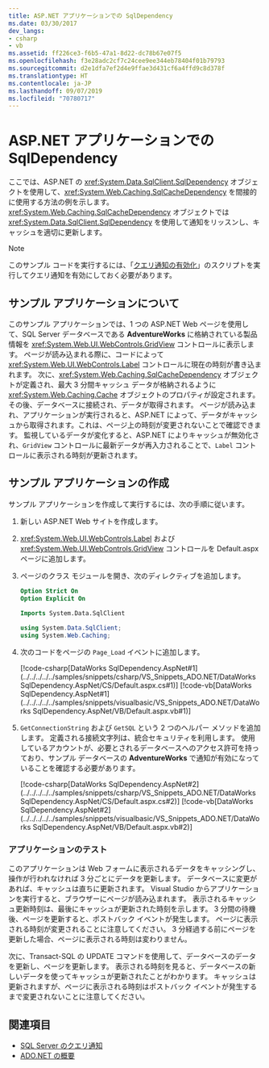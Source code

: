 ```yaml
---
title: ASP.NET アプリケーションでの SqlDependency
ms.date: 03/30/2017
dev_langs:
- csharp
- vb
ms.assetid: ff226ce3-f6b5-47a1-8d22-dc78b67e07f5
ms.openlocfilehash: f3e28adc2cf7c24cee9ee344eb78404f01b79793
ms.sourcegitcommit: d2e1dfa7ef2d4e9ffae3d431cf6a4ffd9c8d378f
ms.translationtype: HT
ms.contentlocale: ja-JP
ms.lasthandoff: 09/07/2019
ms.locfileid: "70780717"
---
```

# <a name="sqldependency-in-an-aspnet-application"></a>ASP.NET アプリケーションでの SqlDependency
ここでは、ASP.NET の <xref:System.Data.SqlClient.SqlDependency> オブジェクトを使用して、<xref:System.Web.Caching.SqlCacheDependency> を間接的に使用する方法の例を示します。 <xref:System.Web.Caching.SqlCacheDependency> オブジェクトでは <xref:System.Data.SqlClient.SqlDependency> を使用して通知をリッスンし、キャッシュを適切に更新します。  
  
> [!NOTE]
> このサンプル コードを実行するには、「[クエリ通知の有効化](enabling-query-notifications.md)」のスクリプトを実行してクエリ通知を有効にしておく必要があります。  
  
## <a name="about-the-sample-application"></a>サンプル アプリケーションについて  
 このサンプル アプリケーションでは、1 つの ASP.NET Web ページを使用して、SQL Server データベースである **AdventureWorks** に格納されている製品情報を <xref:System.Web.UI.WebControls.GridView> コントロールに表示します。 ページが読み込まれる際に、コードによって <xref:System.Web.UI.WebControls.Label> コントロールに現在の時刻が書き込まれます。 次に、<xref:System.Web.Caching.SqlCacheDependency> オブジェクトが定義され、最大 3 分間キャッシュ データが格納されるように <xref:System.Web.Caching.Cache> オブジェクトのプロパティが設定されます。 その後、データベースに接続され、データが取得されます。 ページが読み込まれ、アプリケーションが実行されると、ASP.NET によって、データがキャッシュから取得されます。これは、ページ上の時刻が変更されないことで確認できます。 監視しているデータが変化すると、ASP.NET によりキャッシュが無効化され、`GridView` コントロールに最新データが再入力されることで、`Label` コントロールに表示される時刻が更新されます。  
  
## <a name="creating-the-sample-application"></a>サンプル アプリケーションの作成  
 サンプル アプリケーションを作成して実行するには、次の手順に従います。  
  
1. 新しい ASP.NET Web サイトを作成します。  
  
2. <xref:System.Web.UI.WebControls.Label> および <xref:System.Web.UI.WebControls.GridView> コントロールを Default.aspx ページに追加します。  
  
3. ページのクラス モジュールを開き、次のディレクティブを追加します。  
  
    ```vb  
    Option Strict On  
    Option Explicit On  
  
    Imports System.Data.SqlClient  
    ```  
  
    ```csharp  
    using System.Data.SqlClient;  
    using System.Web.Caching;  
    ```  
  
4. 次のコードをページの `Page_Load` イベントに追加します。  
  
     [!code-csharp[DataWorks SqlDependency.AspNet#1](../../../../../samples/snippets/csharp/VS_Snippets_ADO.NET/DataWorks SqlDependency.AspNet/CS/Default.aspx.cs#1)]
     [!code-vb[DataWorks SqlDependency.AspNet#1](../../../../../samples/snippets/visualbasic/VS_Snippets_ADO.NET/DataWorks SqlDependency.AspNet/VB/Default.aspx.vb#1)]  
  
5. `GetConnectionString` および `GetSQL` という 2 つのヘルパー メソッドを追加します。 定義される接続文字列は、統合セキュリティを利用します。 使用しているアカウントが、必要とされるデータベースへのアクセス許可を持っており、サンプル データベースの **AdventureWorks** で通知が有効になっていることを確認する必要があります。
  
     [!code-csharp[DataWorks SqlDependency.AspNet#2](../../../../../samples/snippets/csharp/VS_Snippets_ADO.NET/DataWorks SqlDependency.AspNet/CS/Default.aspx.cs#2)]
     [!code-vb[DataWorks SqlDependency.AspNet#2](../../../../../samples/snippets/visualbasic/VS_Snippets_ADO.NET/DataWorks SqlDependency.AspNet/VB/Default.aspx.vb#2)]  
  
### <a name="testing-the-application"></a>アプリケーションのテスト  
 このアプリケーションは Web フォームに表示されるデータをキャッシングし、操作が行われなければ 3 分ごとにデータを更新します。 データベースに変更があれば、キャッシュは直ちに更新されます。 Visual Studio からアプリケーションを実行すると、ブラウザーにページが読み込まれます。 表示されるキャッシュ更新時刻は、最後にキャッシュが更新された時刻を示します。 3 分間の待機後、ページを更新すると、ポストバック イベントが発生します。 ページに表示される時刻が変更されることに注意してください。 3 分経過する前にページを更新した場合、ページに表示される時刻は変わりません。  
  
 次に、Transact-SQL の UPDATE コマンドを使用して、データベースのデータを更新し、ページを更新します。 表示される時刻を見ると、データベースの新しいデータを使ってキャッシュが更新されたことがわかります。 キャッシュは更新されますが、ページに表示される時刻はポストバック イベントが発生するまで変更されないことに注意してください。  
  
## <a name="see-also"></a>関連項目

- [SQL Server のクエリ通知](query-notifications-in-sql-server.md)
- [ADO.NET の概要](../ado-net-overview.md)
